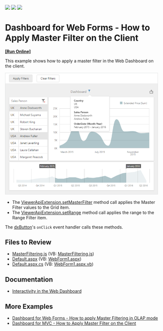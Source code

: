 <!-- default badges list -->
![](https://img.shields.io/endpoint?url=https://codecentral.devexpress.com/api/v1/VersionRange/128579785/21.1.6%2B)
[![](https://img.shields.io/badge/Open_in_DevExpress_Support_Center-FF7200?style=flat-square&logo=DevExpress&logoColor=white)](https://supportcenter.devexpress.com/ticket/details/T490897)
[![](https://img.shields.io/badge/📖_How_to_use_DevExpress_Examples-e9f6fc?style=flat-square)](https://docs.devexpress.com/GeneralInformation/403183)
<!-- default badges end -->

# Dashboard for Web Forms - How to Apply Master Filter on the Client
<!-- run online -->
**[[Run Online]](https://codecentral.devexpress.com/128579785/)**
<!-- run online end -->

This example shows how to apply a master filter in the Web Dashboard on the client.

![Web Dashboard - Apply Master Filtering values](images/master-filtering-example.png)

- The [ViewerApiExtension.setMasterFilter](https://docs.devexpress.com/Dashboard/js-DevExpress.Dashboard.ViewerApiExtension?p=netframework#js_devexpress_dashboard_viewerapiextension_setmasterfilter_itemname_values_) method call applies the Master Filter values to the Grid item.
- The [ViewerApiExtension.setRange](https://docs.devexpress.com/Dashboard/js-DevExpress.Dashboard.ViewerApiExtension#js_devexpress_dashboard_viewerapiextension_setrange_itemname_range_) method call applies the range to the Range Filter item.


The [dxButton](https://js.devexpress.com/DevExtreme/ApiReference/UI_Components/dxButton/)'s `onClick` event handler calls these methods.

## Files to Review

* [MasterFiltering.js](./CS/WebDashboard_SetMasterFilter/Scripts/MasterFiltering.js) (VB: [MasterFiltering.js](./VB/WebDashboard_SetMasterFilter/Scripts/MasterFiltering.js))
* [Default.aspx](./CS/WebDashboard_SetMasterFilter/Default.aspx) (VB: [WebForm1.aspx](./VB/WebDashboard_SetMasterFilter/Default.aspx))
* [Default.aspx.cs](./CS/WebDashboard_SetMasterFilter/Default.aspx.cs) (VB: [WebForm1.aspx.vb](./VB/WebDashboard_SetMasterFilter/Default.aspx.vb))

## Documentation

- [Interactivity in the Web Dashboard](https://docs.devexpress.com/Dashboard/116985/web-dashboard/create-dashboards-on-the-web/interactivity?p=netframework)

## More Examples

- [Dashboard for Web Forms - How to apply Master Filtering in OLAP mode](https://github.com/DevExpress-Examples/web-forms-dashboard-apply-master-filtering-in-olap)
- [Dashboard for MVC - How to Apply Master Filter on the Client](https://github.com/DevExpress-Examples/mvc-dashboard-apply-master-filtering-in-code)
